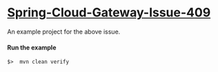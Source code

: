 # [Spring-Cloud-Gateway-Issue-409](https://github.com/spring-cloud/spring-cloud-gateway/issues/409)

An example project for the above issue.

#### Run the example

```shell
$>  mvn clean verify
```
